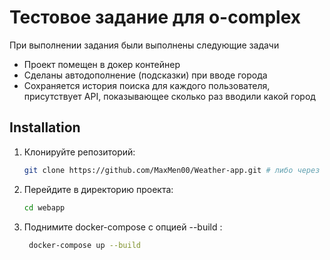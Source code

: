 # Тестовое задание для o-complex

При выполнении задания были выполнены следующие задачи

- Проект помещен в докер контейнер
- Сделаны автодополнение (подсказки) при вводе города
- Сохраняется история поиска для каждого пользователя, присутствует API, показывающее сколько раз вводили какой город

## Installation

1. Клонируйте репозиторий:

    ```bash
    git clone https://github.com/MaxMen00/Weather-app.git # либо через ssh на ваше усмотрение
    ```

2. Перейдите в директорию проекта:

    ```bash
    cd webapp
    ```

3. Поднимите docker-compose с опцией  --build   :

    ```bash
     docker-compose up --build
    ```
